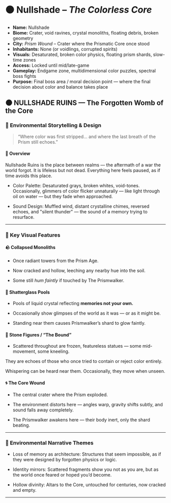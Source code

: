 
# ⚫ Nullshade – *The Colorless Core*

- **Name:** Nullshade  
- **Biome:** Crater, void ravines, crystal monoliths, floating debris, broken geometry  
- **City:** *Prism Wound* – Crater where the Prismatic Core once stood  
- **Inhabitants:** None (or voidlings, corrupted spirits)  
- **Visuals:** Desaturated, broken color physics, floating prism shards, slow-time zones  
- **Access:** Locked until mid/late-game  
- **Gameplay:** Endgame zone, multidimensional color puzzles, spectral boss fights  
- **Purpose:** Final boss area / moral decision point — where the final decision about color and balance takes place

## 🌑 NULLSHADE RUINS — The Forgotten Womb of the Core

### 🎨 Environmental Storytelling & Design

> “Where color was first stripped… and where the last breath of the Prism still echoes.”

#### 🧭 Overview

Nullshade Ruins is the place between realms — the aftermath of a war the world forgot. It is lifeless but not dead. Everything here feels paused, as if time avoids this place.

- Color Palette: Desaturated grays, broken whites, void-tones. Occasionally, glimmers of color flicker unnaturally — like light through oil on water — but they fade when approached.

- Sound Design: Muffled wind, distant crystalline chimes, reversed echoes, and "silent thunder" — the sound of a memory trying to resurface.

---

### 🧱 Key Visual Features

#### 🪨 Collapsed Monoliths

- Once radiant towers from the Prism Age.

- Now cracked and hollow, leeching any nearby hue into the soil.

- Some still *hum faintly* if touched by The Prismwalker.

#### 💠 Shatterglass Pools

- Pools of liquid crystal reflecting **memories not your own.**

- Occasionally show glimpses of the world as it was — or as it might be.

- Standing near them causes Prismwalker’s shard to glow faintly.

#### 🧍 Stone Figures / “The Bound”

- Scattered throughout are frozen, featureless statues — some mid-movement, some kneeling.

They are echoes of those who once tried to contain or reject color entirely.

Whispering can be heard near them. Occasionally, they move when unseen.

#### 🌀 The Core Wound

- The central crater where the Prism exploded.

- The environment distorts here — angles warp, gravity shifts subtly, and sound falls away completely.

- The Prismwalker awakens here — their body inert, only the shard beating.

---

### 📖 Environmental Narrative Themes

- Loss of memory as architecture: Structures that seem impossible, as if they were designed by forgotten physics or logic.

- Identity mirrors: Scattered fragments show you not as you are, but as the world once feared or hoped you’d become.

- Hollow divinity: Altars to the Core, untouched for centuries, now cracked and empty.

---